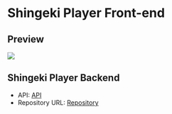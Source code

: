 # Shingeki Player Front-end
## Preview

![](https://res.cloudinary.com/daobmfotr/image/upload/v1676689662/projects/1676689569046-epic-nize_idsszz.webp)

## Shingeki Player Backend
- API: [API](https://snk-player-api.vercel.app/)
- Repository URL: [Repository](https://github.com/fabioalcocer/api-magic-snk)